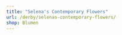 ```yaml
---
title: "Selena's Contemporary Flowers"
url: /derby/selenas-contemporary-flowers/
shop: Blumen
---
```

